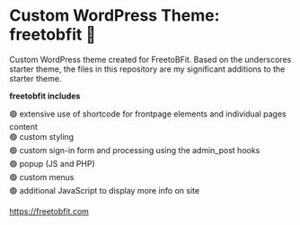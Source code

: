 # Custom WordPress Theme: freetobfit 👏
Custom WordPress theme created for FreetoBFit. Based on the underscores starter theme, the files in this repository are my significant additions to the starter theme.

**freetobfit includes**

🟢 extensive use of shortcode for frontpage elements and individual pages content  
🟢 custom styling  
🟢 custom sign-in form and processing using the admin_post hooks  
🟢 popup (JS and PHP)  
🟢 custom menus  
🟢 additional JavaScript to display more info on site

https://freetobfit.com
